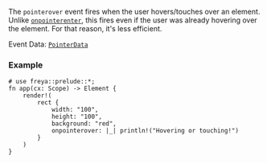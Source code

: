 The `pointerover` event fires when the user hovers/touches over an element.
Unlike [`onpointerenter`](crate::elements::onpointerenter), this fires even if the user was already hovering over
the element. For that reason, it's less efficient.

Event Data: [`PointerData`](crate::events::PointerData)

### Example

```rust, no_run
# use freya::prelude::*;
fn app(cx: Scope) -> Element {
    render!(
        rect {
            width: "100",
            height: "100",
            background: "red",
            onpointerover: |_| println!("Hovering or touching!")
        }
    )
}
```